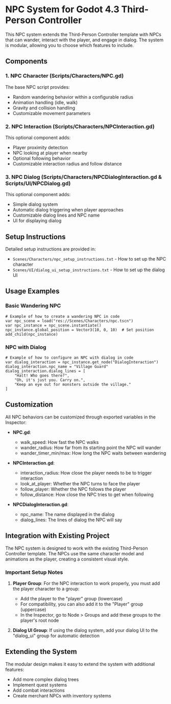 # NPC System for Godot 4.3 Third-Person Controller

This NPC system extends the Third-Person Controller template with NPCs that can wander, interact with the player, and engage in dialog. The system is modular, allowing you to choose which features to include.

## Components

### 1. NPC Character (Scripts/Characters/NPC.gd)

The base NPC script provides:
- Random wandering behavior within a configurable radius
- Animation handling (idle, walk)
- Gravity and collision handling
- Customizable movement parameters

### 2. NPC Interaction (Scripts/Characters/NPCInteraction.gd)

This optional component adds:
- Player proximity detection
- NPC looking at player when nearby
- Optional following behavior
- Customizable interaction radius and follow distance

### 3. NPC Dialog (Scripts/Characters/NPCDialogInteraction.gd & Scripts/UI/NPCDialog.gd)

This optional component adds:
- Simple dialog system
- Automatic dialog triggering when player approaches
- Customizable dialog lines and NPC name
- UI for displaying dialog

## Setup Instructions

Detailed setup instructions are provided in:
- `Scenes/Characters/npc_setup_instructions.txt` - How to set up the NPC character
- `Scenes/UI/dialog_ui_setup_instructions.txt` - How to set up the dialog UI

## Usage Examples

### Basic Wandering NPC

```gdscript
# Example of how to create a wandering NPC in code
var npc_scene = load("res://Scenes/Characters/npc.tscn")
var npc_instance = npc_scene.instantiate()
npc_instance.global_position = Vector3(10, 0, 10)  # Set position
add_child(npc_instance)
```

### NPC with Dialog

```gdscript
# Example of how to configure an NPC with dialog in code
var dialog_interaction = npc_instance.get_node("DialogInteraction")
dialog_interaction.npc_name = "Village Guard"
dialog_interaction.dialog_lines = [
	"Halt! Who goes there?",
	"Oh, it's just you. Carry on.",
	"Keep an eye out for monsters outside the village."
]
```

## Customization

All NPC behaviors can be customized through exported variables in the Inspector:

- **NPC.gd**:
  - walk_speed: How fast the NPC walks
  - wander_radius: How far from its starting point the NPC will wander
  - wander_timer_min/max: How long the NPC waits between wandering

- **NPCInteraction.gd**:
  - interaction_radius: How close the player needs to be to trigger interaction
  - look_at_player: Whether the NPC turns to face the player
  - follow_player: Whether the NPC follows the player
  - follow_distance: How close the NPC tries to get when following

- **NPCDialogInteraction.gd**:
  - npc_name: The name displayed in the dialog
  - dialog_lines: The lines of dialog the NPC will say

## Integration with Existing Project

The NPC system is designed to work with the existing Third-Person Controller template. The NPCs use the same character model and animations as the player, creating a consistent visual style.

### Important Setup Notes

1. **Player Group**: For the NPC interaction to work properly, you must add the player character to a group:
   - Add the player to the "player" group (lowercase)
   - For compatibility, you can also add it to the "Player" group (uppercase)
   - In the Inspector, go to Node > Groups and add these groups to the player's root node

2. **Dialog UI Group**: If using the dialog system, add your dialog UI to the "dialog_ui" group for automatic detection

## Extending the System

The modular design makes it easy to extend the system with additional features:
- Add more complex dialog trees
- Implement quest systems
- Add combat interactions
- Create merchant NPCs with inventory systems
